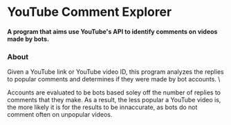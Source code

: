 # YouTube Comment Explorer

#### A program that aims use YouTube's API to identify comments on videos made by bots.

### About
Given a YouTube link or YouTube video ID, this program analyzes the replies to popular comments and determines if they were made by bot accounts. \

Accounts are evaluated to be bots based soley off the number of replies to comments that they make. As a result, the less popular a YouTube video is, the more likely it is for the results to be innaccurate, as bots do not comment often on unpopular videos.

